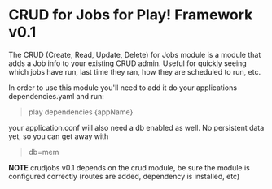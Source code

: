 CRUD for Jobs for Play! Framework v0.1
======================================
The CRUD (Create, Read, Update, Delete) for Jobs module is a module that adds a Job info to your existing 
CRUD admin. Useful for quickly seeing which jobs have run, last time they ran, how they are scheduled to run, etc.

In order to use this module you'll need to add it do your applications dependencies.yaml
and run:

> play dependencies {appName}

your application.conf will also need a db enabled as well. No persistent data yet, so you can get away with 

> db=mem

**NOTE** crudjobs v0.1 depends on the crud module, be sure the module is configured correctly (routes are added, dependency is installed, etc)

